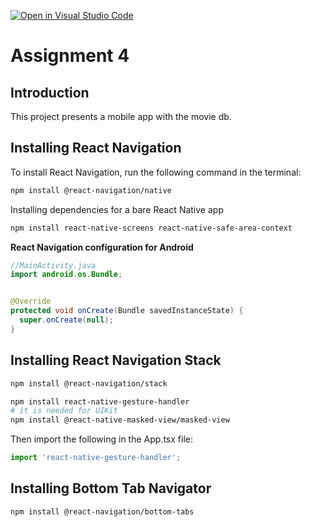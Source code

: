 [![Open in Visual Studio Code](https://classroom.github.com/assets/open-in-vscode-c66648af7eb3fe8bc4f294546bfd86ef473780cde1dea487d3c4ff354943c9ae.svg)](https://classroom.github.com/online_ide?assignment_repo_id=8367124&assignment_repo_type=AssignmentRepo)


# Assignment 4


## **Introduction**
This project presents a mobile app with the movie db.

## Installing React Navigation
To install React Navigation, run the following command in the terminal:

```bash
npm install @react-navigation/native
```

Installing dependencies for a bare React Native app

```bash
npm install react-native-screens react-native-safe-area-context
```

**React Navigation configuration for Android** 

```java
//MainActivity.java
import android.os.Bundle;


@Override
protected void onCreate(Bundle savedInstanceState) {
  super.onCreate(null);
}
```

## Installing React Navigation Stack    

```bash
npm install @react-navigation/stack

npm install react-native-gesture-handler
# it is needed for UIKit 
npm install @react-native-masked-view/masked-view
```
Then import the following in the App.tsx file:

```typescript
import 'react-native-gesture-handler';
```

## Installing Bottom Tab Navigator

```bash
npm install @react-navigation/bottom-tabs
```